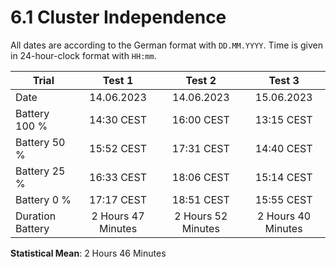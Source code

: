 # 6.1 Cluster Independence
All dates are according to the German format with ```DD.MM.YYYY```. Time is given in 24-hour-clock format with ```HH:mm```.

| Trial | Test 1 | Test 2 | Test 3 |
|--------------------------|:--------------------:|:--------------------:|:--------------------:|
| Date | 14.06.2023 | 14.06.2023 | 15.06.2023 |
| Battery 100 % | 14:30 CEST | 16:00 CEST | 13:15 CEST |
| Battery 50 % | 15:52 CEST | 17:31 CEST | 14:40 CEST |
| Battery 25 % | 16:33 CEST | 18:06 CEST | 15:14 CEST |
| Battery 0 % | 17:17 CEST | 18:51 CEST | 15:55 CEST |
| Duration Battery | 2 Hours 47 Minutes | 2 Hours 52 Minutes | 2 Hours 40 Minutes |

**Statistical Mean**: 2 Hours 46 Minutes
